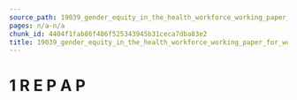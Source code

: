 ```yaml
---
source_path: 19039_gender_equity_in_the_health_workforce_working_paper_for_web_pdf.md
pages: n/a-n/a
chunk_id: 4404f1fab86f486f525343945b31ceca7dba83e2
title: 19039_gender_equity_in_the_health_workforce_working_paper_for_web_pdf
---
```

# 1 R E P A P
